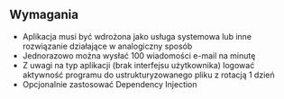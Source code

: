 
## Wymagania

- Aplikacja musi być wdrożona jako usługa systemowa lub inne rozwiązanie działające w analogiczny sposób
- Jednorazowo można wysłać 100 wiadomości e-mail na minutę
- Z uwagi na typ aplikacji (brak interfejsu użytkownika) logować aktywność programu do ustrukturyzowanego pliku z rotacją 1 dzień
- Opcjonalnie zastosować Dependency Injection